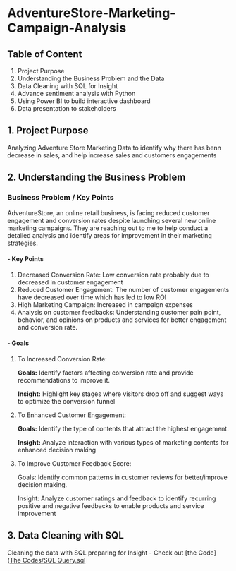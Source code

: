 # AdventureStore-Marketing-Campaign-Analysis


## Table of Content

 1. Project Purpose 
 2. Understanding the Business Problem and the Data
 3. Data Cleaning with SQL for Insight
 4. Advance sentiment analysis with Python
 5. Using Power BI to build interactive dashboard
 6. Data presentation to stakeholders


## 1. Project Purpose

Analyzing Adventure Store Marketing Data to identify why there has benn decrease in sales, and help increase sales and customers engagements 


## 2. Understanding the Business Problem

### Business Problem / Key Points

AdventureStore, an online retail business, is facing reduced customer engagement and conversion rates despite launching several new online marketing campaigns. They are reaching out to me to help conduct a detailed analysis and identify areas for improvement in their marketing strategies.

#### - Key Points
1. Decreased Conversion Rate: Low conversion rate probably due to decreased in customer engagement
2. Reduced Customer Engagement: The number of customer engagements have decreased over time which has led to low ROI
3. High Marketing Campaign: Increased in campaign expenses
4. Analysis on customer feedbacks: Understanding customer pain point, behavior, and opinions on products and services for better engagement and conversion rate.


#### - Goals

1. To Increased Conversion Rate:

   **Goals:** Identify factors affecting conversion rate and provide recommendations 
          to improve it.
   
   **Insight:** Highlight key stages where visitors drop off and suggest ways 
          to optimize the conversion funnel

3. To Enhanced Customer Engagement:

   **Goals:** Identify the type of contents that attract the highest engagement.
   
   **Insight:** Analyze interaction with various types of marketing contents for 
          enhanced decision making

5. To Improve Customer Feedback Score:

   Goals: Identify common patterns in customer reviews for better/improve 
          decision making.
   
   Insight: Analyze customer ratings and feedback to identify recurring 
          positive and negative feedbacks to enable products and service improvement


## 3. Data Cleaning with SQL 

Cleaning the data with SQL preparing for Insight - Check out [the Code]([The Codes/SQL Query.sql](https://github.com/stanleyanthony/AdventureStore-Marketing-Campaign-Analysis/blob/main/The%20Codes/SQL%20Query.sql) 










